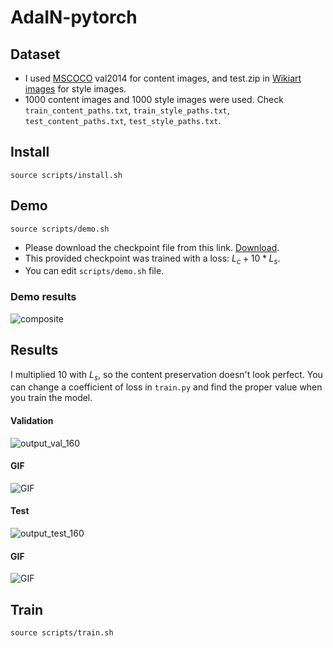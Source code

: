 # AdaIN-pytorch

## Dataset
- I used [MSCOCO](https://cocodataset.org/#download) val2014 for content images, and test.zip in [Wikiart images](https://www.kaggle.com/c/painter-by-numbers) for style images.
- 1000 content images and 1000 style images were used. Check `train_content_paths.txt`, `train_style_paths.txt`, `test_content_paths.txt`, `test_style_paths.txt`.

## Install
```
source scripts/install.sh
```

## Demo
```
source scripts/demo.sh
```
- Please download the checkpoint file from this link. [Download](https://drive.google.com/file/d/1TNy__tq0OMGkEOairsgY9S9dVoThmIjn/view?usp=sharing).
- This provided checkpoint was trained with a loss: $L_c + 10*L_s$.
- You can edit `scripts/demo.sh` file.

### Demo results
![composite](https://github.com/user-attachments/assets/38c0ad24-3e40-4fc8-aef3-484a51be257b)

## Results
I multiplied 10 with $L_s$, so the content preservation doesn't look perfect. You can change a coefficient of loss in `train.py` and find the proper value when you train the model.

#### Validation
![output_val_160](https://github.com/user-attachments/assets/c46e77ba-5e42-4cea-9e9d-bf2bbea57b36)

#### GIF
![GIF](assets/output_val_video.gif)

#### Test
![output_test_160](https://github.com/user-attachments/assets/23911566-1272-45a8-80a7-a64a44a6c6e4)

#### GIF
![GIF](assets/output_test_video.gif)

## Train
```
source scripts/train.sh
```
